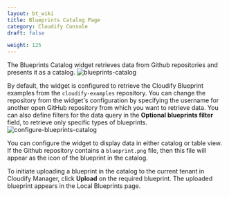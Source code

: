 ```yaml
---
layout: bt_wiki
title: Blueprints Catalog Page
category: Cloudify Console
draft: false

weight: 125
---
```


The Blueprints Catalog widget retrieves data from Github repositories and presents it as a catalog.
![blueprints-catalog]( /images/ui/widgets/blueprints-catalog.png )

By default, the widget is configured to retrieve the Cloudify Blueprint examples from the `cloudify-examples` repository. You can change the repository from the widget's configuration by specifying the username for another open GitHub repository from which you want to retrieve data. You can also define filters for the data query in the **Optional blueprints filter** field, to retrieve only specific types of blueprints.
![configure-blueprints-catalog]( /images/ui/widgets/configure-blueprints-catalog.png )

You can configure the widget to display data in either catalog or table view. If the Github repository contains a `blueprint.png` file, then this file will appear as the icon of the blueprint in the catalog.


To initiate uploading a blueprint in the catalog to the current tenant in Cloudify Manager, click **Upload** on the required blueprint. The uploaded blueprint appears in the Local Blueprints page. 

